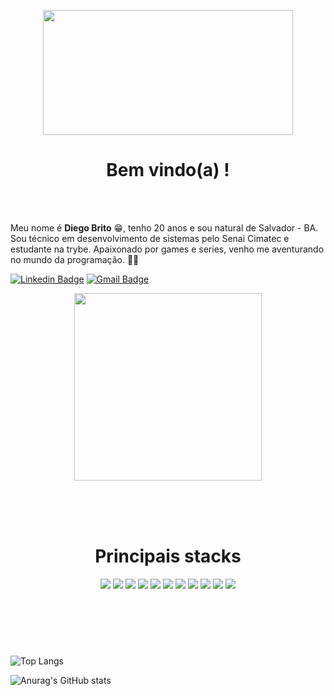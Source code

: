 <p align="center">
  <img src="https://64.media.tumblr.com/6b1e1373c5b876aa099c64f6e13c3fd6/tumblr_mju6egEyuK1r5h4nvo1_400.gif" width="400px" height="200px" />
</p>

<h1 align="center">
    Bem vindo(a) ! 
</h1>  

<br>
<br>

Meu nome é **Diego Brito** 😁, tenho 20 anos e sou natural de Salvador - BA.
<br>
Sou técnico em desenvolvimento de sistemas pelo Senai Cimatec e estudante na trybe. Apaixonado por games e series, venho me aventurando no mundo da programação. 🚀🚀


[![Linkedin Badge](https://img.shields.io/badge/-LinkedIn-blue?style=flat-square&logo=Linkedin&logoColor=white&link=https://www.linkedin.com/in/diego-rbrito/)](https://www.linkedin.com/in/diego-rbrito/) 
[![Gmail Badge](https://img.shields.io/badge/-Gmail-c14438?style=flat-square&logo=Gmail&logoColor=white&link=mailto:diegorbrito9@gmail.com)](mailto:diegorbrito9@gmail.com/)

<p align="center">
  <img src="https://raw.githubusercontent.com/Drb-Diego/Drb-Diego/717541b12ec6c9ea8cbcf551b0bdd22e7ba59a8e/imagens/programa%C3%A7%C3%A3o%20imagem.svg" width="300px" />
</p>

</br>
</br>
</br>

<div align="center">
  <h1 >Principais stacks</h1>
  <img src="https://img.shields.io/badge/Git-F05032?style=for-the-badge&logo=git&logoColor=white" />
  <img src="https://img.shields.io/badge/HTML5-E34F26?style=for-the-badge&logo=html5&logoColor=white" />
  <img src="https://img.shields.io/badge/CSS3-1572B6?style=for-the-badge&logo=css3&logoColor=white" />
  <img src="https://img.shields.io/badge/JavaScript-323330?style=for-the-badge&logo=javascript&logoColor=F7DF1E" />
  <img src="https://img.shields.io/badge/Jest-C21325?style=for-the-badge&logo=jest&logoColor=white" />
  <img src="https://img.shields.io/badge/Node.js-339933?style=for-the-badge&logo=nodedotjs&logoColor=white" />
  <img src="https://img.shields.io/badge/Yarn-2C8EBB?style=for-the-badge&logo=yarn&logoColor=white" />
  <img src="https://img.shields.io/badge/Express.js-000000?style=for-the-badge&logo=express&logoColor=white" />
  <img src="https://img.shields.io/badge/React-20232A?style=for-the-badge&logo=react&logoColor=61DAFB" />
  <img src="https://img.shields.io/badge/styled--components-DB7093?style=for-the-badge&logo=styled-components&logoColor=white" />
  <img src="https://img.shields.io/badge/Insomnia-5849be?style=for-the-badge&logo=Insomnia&logoColor=white" />
</div>

<h1></h1>

</br>
</br>
</br>


<div display="inline">

  ![Top Langs](https://github-readme-stats.vercel.app/api/top-langs/?username=Drb-Diego&layout=compact&theme=merko&langs_count=10)


  ![Anurag's GitHub stats](https://github-readme-stats.vercel.app/api?username=Drb-Diego&show_icons=true&theme=merko)
</div>

 



























<!--
**Drb-Diego/Drb-Diego** is a ✨ _special_ ✨ repository because its `README.md` (this file) appears on your GitHub profile.

Here are some ideas to get you started:

- 🔭 I’m currently working on ...
- 🌱 I’m currently learning ...
- 👯 I’m looking to collaborate on ...
- 🤔 I’m looking for help with ...
- 💬 Ask me about ...
- 📫 How to reach me: ...
- 😄 Pronouns: ...
- ⚡ Fun fact: ...
-->
